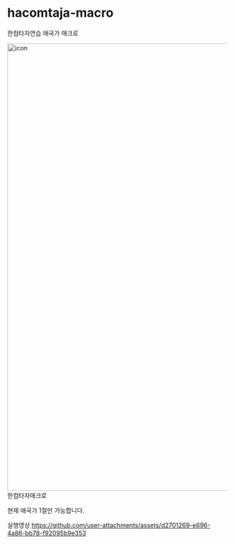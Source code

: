 # hacomtaja-macro
한컴타자연습 애국가 매크로

<img width="1024" height="1024" alt="icon" src="https://github.com/user-attachments/assets/832c4ee8-294d-4ed6-98ee-d20cc591022d" />
한컴타자매크로

현재 애국가 1절만 가능합니다.

실행영상
https://github.com/user-attachments/assets/d2701269-e696-4a86-bb78-f92095b9e353

